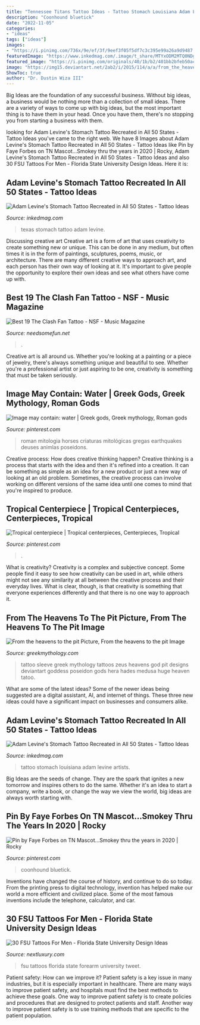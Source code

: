 ```yaml
---
title: "Tennessee Titans Tattoo Ideas - Tattoo Stomach Louisiana Adam Levine Artists"
description: "Coonhound bluetick"
date: "2022-11-05"
categories:
- "ideas"
tags: ["ideas"]
images:
- "https://i.pinimg.com/736x/9e/ef/3f/9eef3f05f5df7c3c395e99a26a9d9487.jpg"
featuredImage: "https://www.inkedmag.com/.image/t_share/MTYxODM2MTQ0NDg3NTcyNzgy/texas.png"
featured_image: "https://i.pinimg.com/originals/40/1b/b2/401bb2bfeb50ac55825047ab1c38cd73.jpg"
image: "https://img15.deviantart.net/2ab2/i/2015/114/a/a/from_the_heavens_to_the_pit_by_thyghostboy-d52wun2.jpg"
ShowToc: true
author: "Dr. Dustin Wiza III"
---
```



Big Ideas are the foundation of any successful business. Without big ideas, a business would be nothing more than a collection of small ideas. There are a variety of ways to come up with big ideas, but the most important thing is to have them in your head. Once you have them, there's no stopping you from starting a business with them.

	

		
looking for Adam Levine&#039;s Stomach Tattoo Recreated in All 50 States - Tattoo Ideas you've came to the right web. We have 8 Images about Adam Levine&#039;s Stomach Tattoo Recreated in All 50 States - Tattoo Ideas like Pin by Faye Forbes on TN Mascot...Smokey thru the years in 2020 | Rocky, Adam Levine&#039;s Stomach Tattoo Recreated in All 50 States - Tattoo Ideas and also 30 FSU Tattoos For Men - Florida State University Design Ideas. Here it is:
		
    
## Adam Levine&#039;s Stomach Tattoo Recreated In All 50 States - Tattoo Ideas

<img loading=lazy src="https://www.inkedmag.com/.image/t_share/MTYxODM2MTQ0NDg3NTcyNzgy/texas.png" onerror="this.onerror=null;this.src='https://tse3.mm.bing.net/th?id=OIP.N_BhL6MX4L6v6v9gciY7KAHaHj&amp;pid=15.1';" alt="Adam Levine&#039;s Stomach Tattoo Recreated in All 50 States - Tattoo Ideas">

_Source: inkedmag.com_

>texas stomach tattoo adam levine. 

	

Discussing creative art
Creative art is a form of art that uses creativity to create something new or unique. This can be done in any medium, but often times it is in the form of paintings, sculptures, poems, music, or architecture. There are many different creative ways to approach art, and each person has their own way of looking at it. It's important to give people the opportunity to explore their own ideas and see what others have come up with.

    
## Best 19 The Clash Fan Tattoo - NSF - Music Magazine

<img loading=lazy src="https://www.needsomefun.net/wp-content/uploads/2020/09/the-clash-tattoo2.jpg" onerror="this.onerror=null;this.src='https://tse4.mm.bing.net/th?id=OIP.3bEmtc5Ek8_wuWSAio-5aQAAAA&amp;pid=15.1';" alt="Best 19 The Clash Fan Tattoo - NSF - Music Magazine">

_Source: needsomefun.net_

>. 

	

Creative art is all around us. Whether you're looking at a painting or a piece of jewelry, there's always something unique and beautiful to see. Whether you're a professional artist or just aspiring to be one, creativity is something that must be taken seriously.

    
## Image May Contain: Water | Greek Gods, Greek Mythology, Roman Gods

<img loading=lazy src="https://i.pinimg.com/originals/a1/a9/4c/a1a94c39f4f557cb6e2ca25ab378101d.jpg" onerror="this.onerror=null;this.src='https://tse3.mm.bing.net/th?id=OIP.kRkz6bMm3gNAuAvzl6v9LwHaLH&amp;pid=15.1';" alt="Image may contain: water | Greek gods, Greek mythology, Roman gods">

_Source: pinterest.com_

>roman mitologia horses criaturas mitológicas gregas earthquakes deuses animlas poseidons. 

	

Creative process: How does creative thinking happen?
Creative thinking is a process that starts with the idea and then it's refined into a creation. It can be something as simple as an idea for a new product or just a new way of looking at an old problem. Sometimes, the creative process can involve working on different versions of the same idea until one comes to mind that you're inspired to produce.

    
## Tropical Centerpiece | Tropical Centerpieces, Centerpieces, Tropical

<img loading=lazy src="https://i.pinimg.com/originals/40/1b/b2/401bb2bfeb50ac55825047ab1c38cd73.jpg" onerror="this.onerror=null;this.src='https://tse3.mm.bing.net/th?id=OIP.D6PEkZ0EV3em28hloPl_KgHaJ4&amp;pid=15.1';" alt="Tropical centerpiece | Tropical centerpieces, Centerpieces, Tropical">

_Source: pinterest.com_

>. 

	

What is creativity?
Creativity is a complex and subjective concept. Some people find it easy to see how creativity can be used in art, while others might not see any similarity at all between the creative process and their everyday lives. What is clear, though, is that creativity is something that everyone experiences differently and that there is no one way to approach it.

    
## From The Heavens To The Pit Picture, From The Heavens To The Pit Image

<img loading=lazy src="https://img15.deviantart.net/2ab2/i/2015/114/a/a/from_the_heavens_to_the_pit_by_thyghostboy-d52wun2.jpg" onerror="this.onerror=null;this.src='https://tse1.mm.bing.net/th?id=OIP.JvKfxK6vRW0nfrarlpVIfQHaQd&amp;pid=15.1';" alt="From the heavens to the pit Picture, From the heavens to the pit Image">

_Source: greekmythology.com_

>tattoo sleeve greek mythology tattoos zeus heavens god pit designs deviantart goddess poseidon gods hera hades medusa huge heaven tatoo. 

	

What are some of the latest ideas?
Some of the newer ideas being suggested are a digital assistant, AI, and internet of things. These three new ideas could have a significant impact on businesses and consumers alike.

    
## Adam Levine&#039;s Stomach Tattoo Recreated In All 50 States - Tattoo Ideas

<img loading=lazy src="https://www.inkedmag.com/.image/t_share/MTYxODM1Nzk0OTg0NjA5MDcw/louisiana.png" onerror="this.onerror=null;this.src='https://tse3.mm.bing.net/th?id=OIP.LOlNL3cUx0FD3bGgCxAirwHaHa&amp;pid=15.1';" alt="Adam Levine&#039;s Stomach Tattoo Recreated in All 50 States - Tattoo Ideas">

_Source: inkedmag.com_

>tattoo stomach louisiana adam levine artists. 

	

Big Ideas are the seeds of change. They are the spark that ignites a new tomorrow and inspires others to do the same. Whether it's an idea to start a company, write a book, or change the way we view the world, big ideas are always worth starting with.

    
## Pin By Faye Forbes On TN Mascot...Smokey Thru The Years In 2020 | Rocky

<img loading=lazy src="https://i.pinimg.com/736x/9e/ef/3f/9eef3f05f5df7c3c395e99a26a9d9487.jpg" onerror="this.onerror=null;this.src='https://tse1.mm.bing.net/th?id=OIP.dnDrmvOJmDN6CJBDhR246wHaJ2&amp;pid=15.1';" alt="Pin by Faye Forbes on TN Mascot...Smokey thru the years in 2020 | Rocky">

_Source: pinterest.com_

>coonhound bluetick. 

	

Inventions have changed the course of history, and continue to do so today. From the printing press to digital technology, invention has helped make our world a more efficient and civilized place. Some of the most famous inventions include the telephone, calculator, and car.

    
## 30 FSU Tattoos For Men - Florida State University Design Ideas

<img loading=lazy src="http://nextluxury.com/wp-content/uploads/outer-forearm-fsu-guys-tattoos.jpg" onerror="this.onerror=null;this.src='https://tse1.mm.bing.net/th?id=OIP.I7tUZsw-J_GFZ6cNPrkhIwHaHa&amp;pid=15.1';" alt="30 FSU Tattoos For Men - Florida State University Design Ideas">

_Source: nextluxury.com_

>fsu tattoos florida state forearm university tweet. 

	

Patient safety: How can we improve it?
Patient safety is a key issue in many industries, but it is especially important in healthcare. There are many ways to improve patient safety, and hospitals must find the best methods to achieve these goals. One way to improve patient safety is to create policies and procedures that are designed to protect patients and staff. Another way to improve patient safety is to use training methods that are specific to the patient population.

